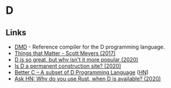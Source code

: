 # D

## Links

* [DMD](https://github.com/dlang/dmd) - Reference compiler for the D programming language.
* [Things that Matter - Scott Meyers \(2017\)](https://www.youtube.com/watch?v=RT46MpK39rQ)
* [D is so great, but why isn't it more popular \(2020\)](https://www.reddit.com/r/d_language/comments/esp6vu/d_is_so_great_but_why_isnt_it_more_popular/)
* [Is D a permanent construction site? \(2020\)](https://www.reddit.com/r/d_language/comments/elqrtd/is_d_a_permanent_construction_site/)
* [Better C – A subset of D Programming Language](https://dlang.org/spec/betterc.html) \([HN](https://news.ycombinator.com/item?id=23005297)\)
* [Ask HN: Why do you use Rust, when D is available? \(2020\)](https://news.ycombinator.com/item?id=23494490)

